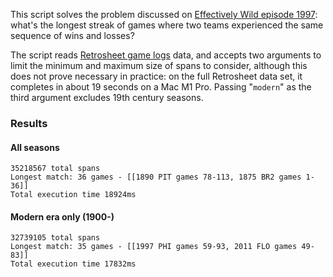 This script solves the problem discussed on 
[Effectively Wild episode 1997](https://blogs.fangraphs.com/effectively-wild-episode-1997-this-time-it-pitch-counts/):
what's the longest streak of games where two teams experienced the same sequence
of wins and losses?

The script reads [Retrosheet game logs](https://www.retrosheet.org/gamelogs/glfields.txt) data,
and accepts two arguments to limit the minimum and maximum size of spans to consider,
although this does not prove necessary in practice: on the full Retrosheet data set, it completes
in about 19 seconds on a Mac M1 Pro.  Passing "`modern`" as the third argument
excludes 19th century seasons.

### Results

#### All seasons

```
35218567 total spans
Longest match: 36 games - [[1890 PIT games 78-113, 1875 BR2 games 1-36]]
Total execution time 18924ms
```

#### Modern era only (1900-)

```
32739105 total spans
Longest match: 35 games - [[1997 PHI games 59-93, 2011 FLO games 49-83]]
Total execution time 17832ms
```